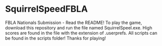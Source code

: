 # SquirrelSpeedFBLA
FBLA Nationals Submission - Read the README!
To play the game, download this repository and run the file named SquirrelSpeel.exe. High scores are found in the file with the extension of .userprefs.
All scripts can be found in the scripts folder!
Thanks for playing!

